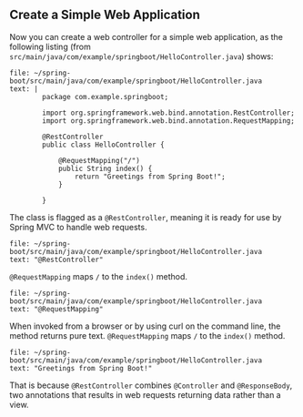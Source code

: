 ## Create a Simple Web Application

Now you can create a web controller for a simple web application, as the following listing (from `src/main/java/com/example/springboot/HelloController.java`) shows:

```editor:append-lines-to-file
file: ~/spring-boot/src/main/java/com/example/springboot/HelloController.java
text: |
        package com.example.springboot;

        import org.springframework.web.bind.annotation.RestController;
        import org.springframework.web.bind.annotation.RequestMapping;

        @RestController
        public class HelloController {

            @RequestMapping("/")
            public String index() {
                return "Greetings from Spring Boot!";
            }

        }
```


The class is flagged as a `@RestController`, meaning it is ready for use by Spring MVC to handle web requests.
```editor:select-matching-text
file: ~/spring-boot/src/main/java/com/example/springboot/HelloController.java
text: "@RestController"
```


 `@RequestMapping` maps `/` to the `index()` method. 
  ```editor:select-matching-text
file: ~/spring-boot/src/main/java/com/example/springboot/HelloController.java
text: "@RequestMapping"
```
 
When invoked from a browser or by using curl on the command line, the method returns pure text. 
 `@RequestMapping` maps `/` to the `index()` method. 
  ```editor:select-matching-text
file: ~/spring-boot/src/main/java/com/example/springboot/HelloController.java
text: "Greetings from Spring Boot!"
```

That is because `@RestController` combines `@Controller` and `@ResponseBody`, two annotations that results in web requests returning data rather than a view.

